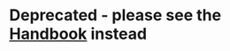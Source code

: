 # Deprecated - please see the [Handbook](https://github.com/theresaanna/handbook/blob/18f-pages-internal/_pages/about-us/teams/engineering.md) instead
